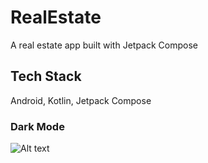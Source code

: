 # RealEstate

A real estate app built with Jetpack Compose



## Tech Stack

Android, Kotlin, Jetpack Compose
### Dark Mode
<img src="" alt="Alt text" title="Optional title">